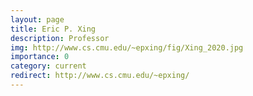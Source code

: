 ```yaml
---
layout: page
title: Eric P. Xing
description: Professor
img: http://www.cs.cmu.edu/~epxing/fig/Xing_2020.jpg
importance: 0
category: current
redirect: http://www.cs.cmu.edu/~epxing/
---
```


